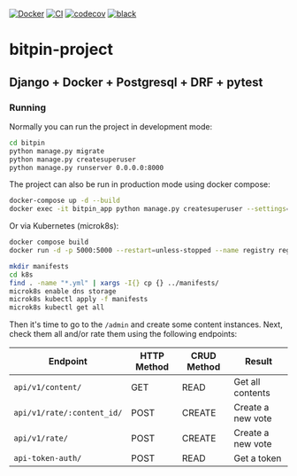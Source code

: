 [![Docker](https://badgen.net/badge/icon/docker?icon=docker&label)](https://https://docker.com/)
[![CI](https://github.com/agn-7/bitpin-project/workflows/build/badge.svg)](https://github.com/agn-7/bitpin-project/actions/workflows/github-actions.yml)
[![codecov](https://codecov.io/gh/agn-7/bitpin-project/branch/main/graph/badge.svg?style=flat-square)](https://codecov.io/gh/agn-7/bitpin-project)
[![black](https://img.shields.io/badge/code%20style-black-000000.svg)](https://github.com/ambv/black)

# bitpin-project

## Django + Docker + Postgresql + DRF + pytest

### Running

Normally you can run the project in development mode:

```bash
cd bitpin
python manage.py migrate
python manage.py createsuperuser
python manage.py runserver 0.0.0.0:8000
```

The project can also be run in production mode using docker compose:

```bash
docker-compose up -d --build
docker exec -it bitpin_app python manage.py createsuperuser --settings=bitpin.product_settings
```

Or via Kubernetes (microk8s):

```bash
docker compose build
docker run -d -p 5000:5000 --restart=unless-stopped --name registry registry:2

mkdir manifests
cd k8s
find . -name "*.yml" | xargs -I{} cp {} ../manifests/
microk8s enable dns storage
microk8s kubectl apply -f manifests
microk8s kubectl get all
```


Then it's time to go to the `/admin` and create some content instances. Next, check them all and/or rate them using the following endpoints:

Endpoint |HTTP Method | CRUD Method | Result
-- | -- |-- |--
`api/v1/content/` | GET | READ | Get all contents
`api/v1/rate/:content_id/` | POST | CREATE | Create a new vote
`api/v1/rate/`| POST | CREATE | Create a new vote
`api-token-auth/` | POST | READ | Get a token
